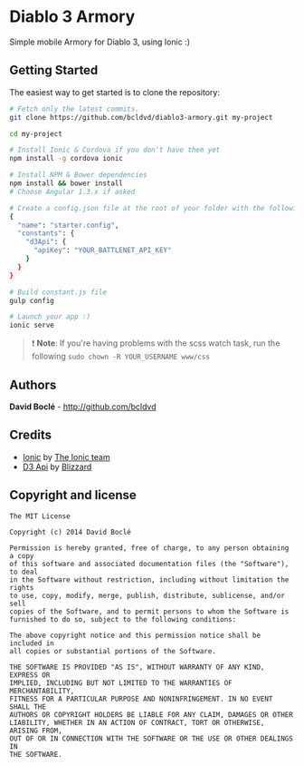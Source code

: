 Diablo 3 Armory
=====================

Simple mobile Armory for Diablo 3, using Ionic :)

## Getting Started


The easiest way to get started is to clone the repository:

```bash
# Fetch only the latest commits.
git clone https://github.com/bcldvd/diablo3-armory.git my-project

cd my-project

# Install Ionic & Cordova if you don't have them yet
npm install -g cordova ionic

# Install NPM & Bower dependencies
npm install && bower install
# Choose Angular 1.3.x if asked

# Create a config.json file at the root of your folder with the following :
{
  "name": "starter.config",
  "constants": {
    "d3Api": {
      "apiKey": "YOUR_BATTLENET_API_KEY"
    }
  }
}

# Build constant.js file
gulp config

# Launch your app :)
ionic serve
```

>:exclamation: **Note**: If you're having problems with the scss watch task, run the following
>`sudo chown -R YOUR_USERNAME www/css`


## Authors

**David Boclé** - http://github.com/bcldvd


## Credits

- [Ionic](https://github.com/driftyco/ionic) by [The Ionic team](https://github.com/driftyco)
- [D3 Api](https://dev.battle.net/) by [Blizzard](https://github.com/Blizzard)


## Copyright and license

    The MIT License

    Copyright (c) 2014 David Boclé

    Permission is hereby granted, free of charge, to any person obtaining a copy
    of this software and associated documentation files (the "Software"), to deal
    in the Software without restriction, including without limitation the rights
    to use, copy, modify, merge, publish, distribute, sublicense, and/or sell
    copies of the Software, and to permit persons to whom the Software is
    furnished to do so, subject to the following conditions:

    The above copyright notice and this permission notice shall be included in
    all copies or substantial portions of the Software.

    THE SOFTWARE IS PROVIDED "AS IS", WITHOUT WARRANTY OF ANY KIND, EXPRESS OR
    IMPLIED, INCLUDING BUT NOT LIMITED TO THE WARRANTIES OF MERCHANTABILITY,
    FITNESS FOR A PARTICULAR PURPOSE AND NONINFRINGEMENT. IN NO EVENT SHALL THE
    AUTHORS OR COPYRIGHT HOLDERS BE LIABLE FOR ANY CLAIM, DAMAGES OR OTHER
    LIABILITY, WHETHER IN AN ACTION OF CONTRACT, TORT OR OTHERWISE, ARISING FROM,
    OUT OF OR IN CONNECTION WITH THE SOFTWARE OR THE USE OR OTHER DEALINGS IN
    THE SOFTWARE.